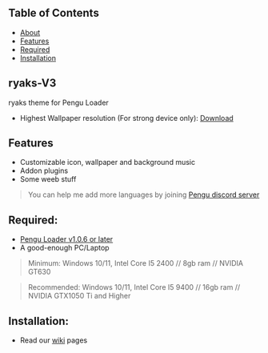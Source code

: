 ## Table of Contents
 - [About](#ryaks-v3)
 - [Features](#features)
 - [Required](#required)
 - [Installation](#installation)

## ryaks-V3
ryaks theme for Pengu Loader

 - Highest Wallpaper resolution (For strong device only): [Download](https://drive.google.com/drive/folders/1wvNF18fM9QkzE-a0aBDvJQjB36lWcFbU?usp=sharing)

## Features
 - Customizable icon, wallpaper and background music
 - Addon plugins
 - Some weeb stuff

> You can help me add more languages by joining [Pengu discord server](https://chat.pengu.lol/)

## Required: 
 - [Pengu Loader v1.0.6 or later](https://github.com/PenguLoader/PenguLoader/releases)
 - A good-enough PC/Laptop

> Minimum: Windows 10/11, Intel Core I5 2400 // 8gb ram // NVIDIA GT630

> Recommended: Windows 10/11, Intel Core I5 9400 // 16gb ram // NVIDIA GTX1050 Ti and Higher
 
## Installation:
 - Read our [wiki](https://github.com/ryaks69/ryaks-V3/wiki) pages
